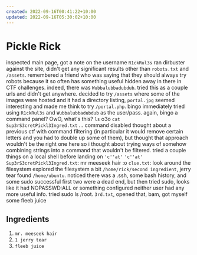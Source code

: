 ```yaml
---
created: 2022-09-16T00:41:22+10:00
updated: 2022-09-16T05:30:02+10:00
---
```

# Pickle Rick
inspected main page, got a note on the username `R1ckRul3s`
ran dirbuster against the site, didn't get any significant results other than `robots.txt` and `/assets`.
remembered a friend who was saying that they should always try robots because it so often has something useful hidden away in there in CTF challenges. indeed, there was `Wubbalubbadubdub`. tried this as a couple urls and didn't get anywhere.
decided to try `/assets` where some of the images were hosted and it had a directory listing, `portal.jpg` seemed interesting and made me think to try `/portal.php`. bingo
immediately tried using `R1ckRul3s` and `Wubbalubbadubdub` as the user/pass. again, bingo
a command panel? OwO, what's this?
`ls` o3o
`cat Sup3rS3cretPickl3Ingred.txt` ... command disabled
thought about a previous ctf with command filtering (in particular it would remove certain letters and you had to double up some of them), but thought that approach wouldn't be the right one here so i thought about trying ways of somehow combining strings into a command that wouldn't be filtered. tried a couple things on a local shell before landing on `'c''at'`
`'c''at' Sup3rS3cretPickl3Ingred.txt`: mr meeseek hair :o
`clue.txt`: look around the filesystem
explored the filesystem a bit
`/home/rick/second ingredient`, jerry tear
found `/home/ubuntu`. noticed there was a .ssh, some bash history, and some sudo successful
first two were a dead end, but then tried sudo, looks like it had NOPASSWD:ALL or something configured
neither user had any more useful info. tried sudo ls /root. `3rd.txt`, opened that, bam, got myself some fleeb juice
## Ingredients
1. `mr. meeseek hair`
2. `1 jerry tear`
3. `fleeb juice`